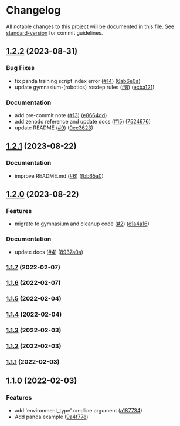 # Changelog

All notable changes to this project will be documented in this file. See [standard-version](https://github.com/conventional-changelog/standard-version) for commit guidelines.

## [1.2.2](https://github.com/rickstaa/ros-gazebo-gym-examples/compare/v1.2.1...v1.2.2) (2023-08-31)


### Bug Fixes

* fix panda training script index error ([#14](https://github.com/rickstaa/ros-gazebo-gym-examples/issues/14)) ([6ab6e0a](https://github.com/rickstaa/ros-gazebo-gym-examples/commit/6ab6e0a695ffc3949f1911b6c040254dfb127df0))
* update gymnasium-(robotics) rosdep rules ([#8](https://github.com/rickstaa/ros-gazebo-gym-examples/issues/8)) ([ecba121](https://github.com/rickstaa/ros-gazebo-gym-examples/commit/ecba12102ccc2468560c30b2b166219d512783fc))


### Documentation

* add pre-commit note ([#13](https://github.com/rickstaa/ros-gazebo-gym-examples/issues/13)) ([e8664dd](https://github.com/rickstaa/ros-gazebo-gym-examples/commit/e8664dd896fd7ef911044ee8eee1c6347e9f52ab))
* add zenodo reference and update docs ([#15](https://github.com/rickstaa/ros-gazebo-gym-examples/issues/15)) ([7524676](https://github.com/rickstaa/ros-gazebo-gym-examples/commit/75246765250dead1f2837c7830dd3d023e9a15be))
* update README ([#9](https://github.com/rickstaa/ros-gazebo-gym-examples/issues/9)) ([0ec3623](https://github.com/rickstaa/ros-gazebo-gym-examples/commit/0ec36231ec20faf2e5270db35cebd8be0d0fbaf3))

## [1.2.1](https://github.com/rickstaa/ros-gazebo-gym-examples/compare/v1.2.0...v1.2.1) (2023-08-22)


### Documentation

* improve README.md ([#6](https://github.com/rickstaa/ros-gazebo-gym-examples/issues/6)) ([fbb65a0](https://github.com/rickstaa/ros-gazebo-gym-examples/commit/fbb65a08e9db6b38c740c57f7691cc30f73e7c44))

## [1.2.0](https://github.com/rickstaa/ros-gazebo-gym-examples/compare/v1.1.7...v1.2.0) (2023-08-22)


### Features

* migrate to gymnasium and cleanup code ([#2](https://github.com/rickstaa/ros-gazebo-gym-examples/issues/2)) ([e1a4a16](https://github.com/rickstaa/ros-gazebo-gym-examples/commit/e1a4a1622c60873c47f920361100e8c49dd9c887))


### Documentation

* update docs ([#4](https://github.com/rickstaa/ros-gazebo-gym-examples/issues/4)) ([8937a0a](https://github.com/rickstaa/ros-gazebo-gym-examples/commit/8937a0ae8044a35b2312e505c54ce9e4b5d174a6))

### [1.1.7](https://github.com/rickstaa/ros-gazebo-gym-examples/compare/v1.1.6...v1.1.7) (2022-02-07)

### [1.1.6](https://github.com/rickstaa/ros-gazebo-gym-examples/compare/v1.1.5...v1.1.6) (2022-02-07)

### [1.1.5](https://github.com/rickstaa/ros-gazebo-gym-examples/compare/v1.1.4...v1.1.5) (2022-02-04)

### [1.1.4](https://github.com/rickstaa/ros-gazebo-gym-examples/compare/v1.1.3...v1.1.4) (2022-02-04)

### [1.1.3](https://github.com/rickstaa/ros-gazebo-gym-examples/compare/v1.1.2...v1.1.3) (2022-02-03)

### [1.1.2](https://github.com/rickstaa/ros-gazebo-gym-examples/compare/v1.1.1...v1.1.2) (2022-02-03)

### [1.1.1](https://github.com/rickstaa/ros-gazebo-gym-examples/compare/v1.1.0...v1.1.1) (2022-02-03)

## 1.1.0 (2022-02-03)


### Features

* add 'environment_type' cmdline argument ([a187734](https://github.com/rickstaa/ros-gazebo-gym-examples/commit/a187734c872e0f9c7911232daffd05dc0d86d022))
* Add panda example ([9a4f77e](https://github.com/rickstaa/ros-gazebo-gym-examples/commit/9a4f77e99623e2ebbb878754c50935f50cb22b57))
